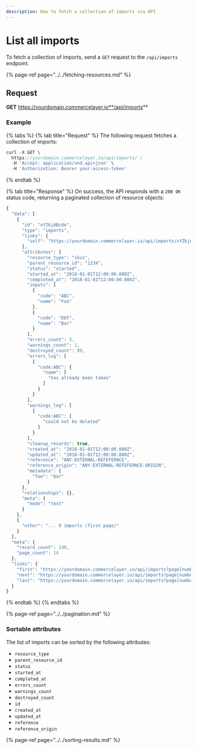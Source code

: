 ```yaml
---
description: How to fetch a collection of imports via API
---
```


# List all imports

To fetch a collection of imports, send a `GET` request to the `/api/imports` endpoint.

{% page-ref page="../../fetching-resources.md" %}

## Request

**GET** https://yourdomain.commercelayer.io**/api/imports**

### **Example**

{% tabs %}
{% tab title="Request" %}
The following request fetches a collection of imports:

```javascript
curl -X GET \
  https://yourdomain.commercelayer.io/api/imports/ \
  -H 'Accept: application/vnd.api+json' \
  -H 'Authorization: Bearer your-access-token'
```
{% endtab %}

{% tab title="Response" %}
On success, the API responds with a `200 OK` status code, returning a paginated collection of resource objects:

```javascript
{
  "data": [
    {
      "id": "xYZkjABcde",
      "type": "imports",
      "links": {
        "self": "https://yourdomain.commercelayer.io/api/imports/xYZkjABcde"
      },
      "attributes": {
        "resource_type": "skus",
        "parent_resource_id": "1234",
        "status": "started",
        "started_at": "2018-01-01T12:00:00.000Z",
        "completed_at": "2018-01-01T12:00:00.000Z",
        "inputs": [
          {
            "code": "ABC",
            "name": "Foo"
          },
          {
            "code": "DEF",
            "name": "Bar"
          }
        ],
        "errors_count": 3,
        "warnings_count": 1,
        "destroyed_count": 99,
        "errors_log": [
          {
            "code:ABC": {
              "name": [
                "has already been taken"
              ]
            }
          }
        ],
        "warnings_log": [
          {
            "code:ABC": [
              "could not be deleted"
            ]
          }
        ],
        "cleanup_records": true,
        "created_at": "2018-01-01T12:00:00.000Z",
        "updated_at": "2018-01-01T12:00:00.000Z",
        "reference": "ANY-EXTERNAL-REFEFERNCE",
        "reference_origin": "ANY-EXTERNAL-REFEFERNCE-ORIGIN",
        "metadata": {
          "foo": "bar"
        }
      },
      "relationships": {},
      "meta": {
        "mode": "test"
      }
    },
    {
      "other": "... 9 imports (first page)"
    }
  ],
  "meta": {
    "record_count": 140,
    "page_count": 14
  },
  "links": {
    "first": "https://yourdomain.commercelayer.io/api/imports?page[number]=1&page[size]=10",
    "next": "https://yourdomain.commercelayer.io/api/imports?page[number]=2&page[size]=10",
    "last": "https://yourdomain.commercelayer.io/api/imports?page[number]=14&page[size]=10"
  }
}
```
{% endtab %}
{% endtabs %}

{% page-ref page="../../pagination.md" %}

### Sortable attributes

The list of imports can be sorted by the following attributes:

* `resource_type`
* `parent_resource_id`
* `status`
* `started_at`
* `completed_at`
* `errors_count`
* `warnings_count`
* `destroyed_count`
* `id`
* `created_at`
* `updated_at`
* `reference`
* `reference_origin`

{% page-ref page="../../sorting-results.md" %}

